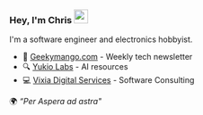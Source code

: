 ### Hey, I'm Chris <img src="https://media.tenor.com/e3GqicbfhMYAAAAi/get-greeting-get-greetings.gif" width="25px">

I'm a software engineer and electronics hobbyist.

- 🥭 [Geekymango.com](https://geekymango.com) - Weekly tech newsletter
- 🔍 [Yukio Labs](https://yukiolabs.com) - AI resources
- 💻 [Vixia Digital Services](https://vixiadigital.com) - Software Consulting


 🌍 _“Per Aspera ad astra"_


